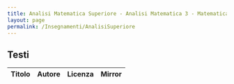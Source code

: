 ```yaml
---
title: Analisi Matematica Superiore - Analisi Matematica 3 - Matematica 3
layout: page
permalink: /Insegnamenti/AnalisiSuperiore
--- 
```


## Testi

| Titolo | Autore | Licenza | Mirror |
| :---: | :---: | :---: | :---: |